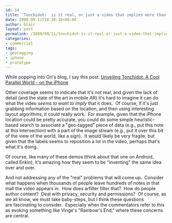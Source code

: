```yaml
---
id: 14
title: 'Tonchidot:  is it real, or just a video that implies more than it does?'
date: 2008-09-11T18:36:16+00:00
author: blair
layout: post
permalink: /2008/09/11/tonchidot-is-it-real-or-just-a-video-that-implies-more-than-it-does/
categories:
- commercial
tags:
- geotagging
- iphone
- prototype
---
```


While popping into Ori's blog, I say this post: [Unveiling Tonchidot: A Cool Parallel World - on the iPhone](http://gamesalfresco.com/2008/09/10/unveiling-tonchidot-a-cool-parallel-world-on-the-iphone/)

Other coverage seems to indicate that it's not real, and given the lack of detail (and the state of the art in mobile AR) it's hard to imagine it can do what the video _seems to want to imply_ that it does.  Of course, if it's just grabbing information based on the location, and then using interesting layout algorithms, it could really work.  For example, given that the iPhone location could be pretty accurate, you could do some simple heuristic-based search to associate a "geo-tagged" piece of data (e.g., put this note at this intersection) with a part of the image stream (e.g., put it over this bit of the view of the world, like a sign).  It would likely be very fragile, but given that the labels seems to reposition a lot in the video, perhaps that's what it's doing.

Of course, like many of these demos (think about that one on Android, called Enkin), it's amazing how they seem to be "inventing" the same idea over and over. 

And not addressing any of the "real" problems that will come up.  Consider what happens when thousands of people leave hundreds of notes in that mall the video appears in.  How does arfilter filter that?  How do people author content?  Deal with privacy, security and permissions?  Of course, as we all know, we must take baby-steps, but I think these questions are fascinating to consider.  Especially when the commentators refer to this as evoking something like Vinge's "Rainbow's End," where these concerns are central.
